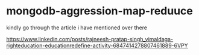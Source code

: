 # mongodb-aggression-map-reduuce


kindly go through the article i have mentioned over there 

https://www.linkedin.com/posts/rajneesh-pratap-singh_vimaldaga-righteducation-educationredefine-activity-6847414278807461889-6VPY
